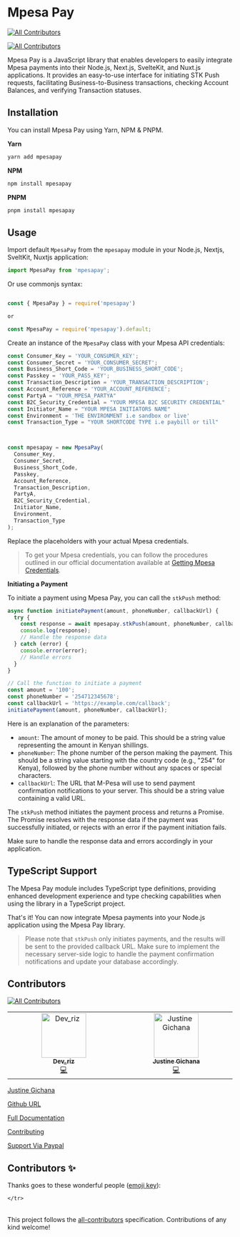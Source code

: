 # Mpesa Pay
<!-- ALL-CONTRIBUTORS-BADGE:START - Do not remove or modify this section -->
[![All Contributors](https://img.shields.io/badge/all_contributors-2-orange.svg?style=flat-square)](#contributors-)
<!-- ALL-CONTRIBUTORS-BADGE:END -->
<!-- ALL-CONTRIBUTORS-BADGE:START - Do not remove or modify this section -->
[![All Contributors](https://img.shields.io/badge/all_contributors-1-orange.svg?style=flat-square)](#contributors-)
<!-- ALL-CONTRIBUTORS-BADGE:END -->

Mpesa Pay is a JavaScript library that enables developers to easily integrate Mpesa payments into their Node.js, Next.js, SvelteKit, and Nuxt.js applications. It provides an easy-to-use interface for initiating STK Push requests, facilitating Business-to-Business transactions, checking Account Balances, and verifying Transaction statuses.

## Installation

You can install Mpesa Pay using Yarn, NPM & PNPM.

**Yarn**

```bash
yarn add mpesapay
```

**NPM**

```bash
npm install mpesapay
```

**PNPM**

```bash
pnpm install mpesapay
```

## Usage

Import default `MpesaPay` from the `mpesapay` module in your Node.js, Nextjs, SveltKit, Nuxtjs application:

```javascript
import MpesaPay from 'mpesapay';
```

Or use commonjs syntax:

```javascript

const { MpesaPay } = require('mpesapay')

or

const MpesaPay = require('mpesapay').default;

```


Create an instance of the `MpesaPay` class with your Mpesa API credentials:

```javascript
const Consumer_Key = 'YOUR_CONSUMER_KEY';
const Consumer_Secret = 'YOUR_CONSUMER_SECRET';
const Business_Short_Code = 'YOUR_BUSINESS_SHORT_CODE';
const Passkey = 'YOUR_PASS_KEY';
const Transaction_Description = 'YOUR_TRANSACTION_DESCRIPTION';
const Account_Reference = 'YOUR_ACCOUNT_REFERENCE';
const PartyA = "YOUR_MPESA_PARTYA"
const B2C_Security_Credential = "YOUR MPESA B2C SECURITY CREDENTIAL"
const Initiator_Name = "YOUR MPESA INITIATORS NAME"
const Environment = 'THE ENVIRONMENT i.e sandbox or live'
const Transaction_Type = "YOUR SHORTCODE TYPE i.e paybill or till"



const mpesapay = new MpesaPay(
  Consumer_Key,
  Consumer_Secret,
  Business_Short_Code,
  Passkey,
  Account_Reference,
  Transaction_Description,
  PartyA,
  B2C_Security_Credential,
  Initiator_Name,
  Environment,
  Transaction_Type
);
```

Replace the placeholders with your actual Mpesa credentials.

> To get your Mpesa credentials, you can follow the procedures outlined in our official documentation available at [Getting Mpesa Credentials](https://mpesapay.verixr.com/getting-started/gettingcredentials). 

**Initiating a Payment**

To initiate a payment using Mpesa Pay, you can call the `stkPush` method:

```javascript
async function initiatePayment(amount, phoneNumber, callbackUrl) {
  try {
    const response = await mpesapay.stkPush(amount, phoneNumber, callbackUrl);
    console.log(response);
    // Handle the response data
  } catch (error) {
    console.error(error);
    // Handle errors
  }
}

// Call the function to initiate a payment
const amount = '100';
const phoneNumber = '254712345678';
const callbackUrl = 'https://example.com/callback';
initiatePayment(amount, phoneNumber, callbackUrl);
```

Here is an explanation of the parameters:

- `amount`: The amount of money to be paid. This should be a string value representing the amount in Kenyan shillings.
- `phoneNumber`: The phone number of the person making the payment. This should be a string value starting with the country code (e.g., "254" for Kenya), followed by the phone number without any spaces or special characters.
- `callbackUrl`: The URL that M-Pesa will use to send payment confirmation notifications to your server. This should be a string value containing a valid URL.

The `stkPush` method initiates the payment process and returns a Promise. The Promise resolves with the response data if the payment was successfully initiated, or rejects with an error if the payment initiation fails.

Make sure to handle the response data and errors accordingly in your application.


## TypeScript Support

The Mpesa Pay module includes TypeScript type definitions, providing enhanced development experience and type checking capabilities when using the library in a TypeScript project.


That's it! You can now integrate Mpesa payments into your Node.js application using the Mpesa Pay library.


> Please note that ```stkPush``` only initiates payments, and the results will be sent to the provided callback URL. Make sure to implement the necessary server-side logic to handle the payment confirmation notifications and update your database accordingly.

## Contributors

[![All Contributors](https://img.shields.io/github/all-contributors/justinelut/mpesapay?color=ee8449&style=flat-square)](#contributors)
<!-- ALL-CONTRIBUTORS-LIST:START - Do not remove or modify this section -->
<!-- prettier-ignore-start -->
<!-- markdownlint-disable -->
<table>
  <tbody>
    <tr>
      <td align="center" valign="top" width="14.28%"><a href="https://github.com/hamisirizwan"><img src="https://avatars.githubusercontent.com/u/72559592?v=4?s=100" width="100px;" alt="Dev_riz"/><br /><sub><b>Dev_riz</b></sub></a><br /><a href="https://github.com/justinelut/mpesapay/commits?author=hamisirizwan" title="Code">💻</a></td>
      <td align="center" valign="top" width="14.28%"><a href="http://verixr.com"><img src="https://avatars.githubusercontent.com/u/51832166?v=4?s=100" width="100px;" alt="Justine Gichana"/><br /><sub><b>Justine Gichana</b></sub></a><br /><a href="https://github.com/justinelut/mpesapay/commits?author=justinelut" title="Code">💻</a></td>
    </tr>
  </tbody>
</table>

<!-- markdownlint-restore -->
<!-- prettier-ignore-end -->

<!-- ALL-CONTRIBUTORS-LIST:END -->

<!-- ALL-CONTRIBUTORS-LIST:START - Do not remove or modify this section -->
<!-- prettier-ignore-start -->
<!-- markdownlint-disable -->

<!-- markdownlint-restore -->
<!-- prettier-ignore-end -->

<!-- ALL-CONTRIBUTORS-LIST:END -->


[Justine Gichana](https://github.com/justinelut)

[Github URL](https://github.com/justinelut/mpesapay)

[Full Documentation](https://mpesapay.verixr.com/)

[Contributing](https://mpesapay.verixr.com/contributing)

[Support Via Paypal](https://www.paypal.com/donate/?hosted_button_id=DYVVE53QU35FS)




## Contributors ✨

Thanks goes to these wonderful people ([emoji key](https://allcontributors.org/docs/en/emoji-key)):

<!-- ALL-CONTRIBUTORS-LIST:START - Do not remove or modify this section -->
<!-- prettier-ignore-start -->
<!-- markdownlint-disable -->
<table>
  <tbody>
    <tr>

    </tr>
  </tbody>
</table>

<!-- markdownlint-restore -->
<!-- prettier-ignore-end -->

<!-- ALL-CONTRIBUTORS-LIST:END -->

This project follows the [all-contributors](https://github.com/all-contributors/all-contributors) specification. Contributions of any kind welcome!